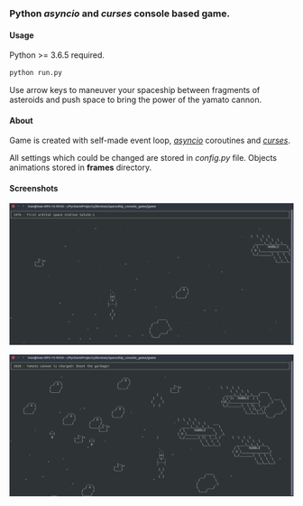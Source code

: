 ### Python *asyncio* and *curses* console based game.

#### Usage
Python >= 3.6.5 required.

```bash
python run.py
```

Use arrow keys to maneuver your spaceship between fragments of asteroids 
and push space to bring the power of the yamato cannon.


#### About
Game is created with self-made event loop, [*asyncio*](https://docs.python.org/3/library/asyncio.html) 
coroutines and  [*curses*](https://docs.python.org/3/howto/curses.html).


All settings which could be changed are stored in *config.py* file.
Objects animations stored in __frames__ directory.

#### Screenshots

![Alt text](screenshots/1.png?raw=true "Space drifting.")

![Alt text](screenshots/2.png?raw=true "Garbage fired.")